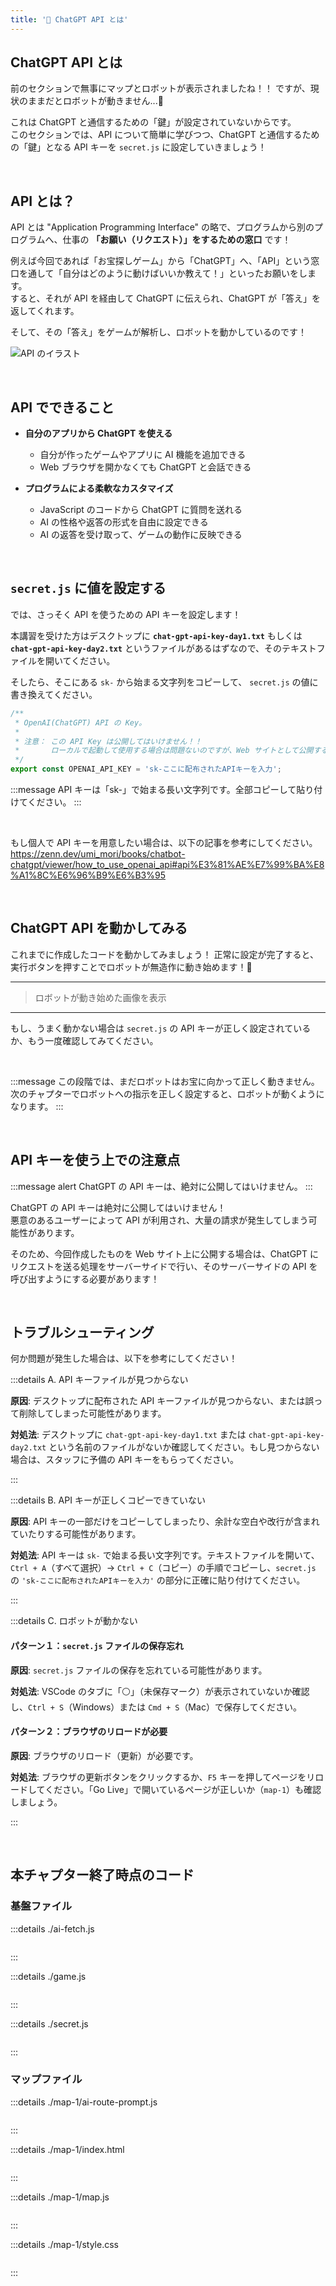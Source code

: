 ```yaml
---
title: '💛 ChatGPT API とは'
---
```


## ChatGPT API とは

前のセクションで無事にマップとロボットが表示されましたね！！
ですが、現状のままだとロボットが動きません...🤔

これは ChatGPT と通信するための「鍵」が設定されていないからです。\
このセクションでは、API について簡単に学びつつ、ChatGPT と通信するための「鍵」となる API キーを `secret.js` に設定していきましょう！

<br />

## API とは？

API とは "Application Programming Interface" の略で、プログラムから別のプログラムへ、仕事の **「お願い（リクエスト）」をするための窓口** です！

例えば今回であれば「お宝探しゲーム」から「ChatGPT」へ、「API」という窓口を通して「自分はどのように動けばいいか教えて！」といったお願いをします。\
すると、それが API を経由して ChatGPT に伝えられ、ChatGPT が「答え」を返してくれます。

そして、その「答え」をゲームが解析し、ロボットを動かしているのです！

![API のイラスト](/images/nagoya-ai-event-2025-programming-workshop/05_chatgpt-api/01_chatgpt-api.png)

<br />

## API でできること

- **自分のアプリから ChatGPT を使える**

  - 自分が作ったゲームやアプリに AI 機能を追加できる
  - Web ブラウザを開かなくても ChatGPT と会話できる

- **プログラムによる柔軟なカスタマイズ**

  - JavaScript のコードから ChatGPT に質問を送れる
  - AI の性格や返答の形式を自由に設定できる
  - AI の返答を受け取って、ゲームの動作に反映できる

<br />

## `secret.js` に値を設定する

では、さっそく API を使うための API キーを設定します！

本講習を受けた方はデスクトップに **`chat-gpt-api-key-day1.txt`** もしくは **`chat-gpt-api-key-day2.txt`** というファイルがあるはずなので、そのテキストファイルを開いてください。

そしたら、そこにある `sk-` から始まる文字列をコピーして、 `secret.js` の値に書き換えてください。

```javascript:./secret.js
/**
 * OpenAI(ChatGPT) API の Key。
 *
 * 注意： この API Key は公開してはいけません！！
 *       ローカルで起動して使用する場合は問題ないのですが、Web サイトとして公開する場合などは、API Key を必要としている処理をサーバーサイドで記述するなど、API Key は隠す必要があります。
 */
export const OPENAI_API_KEY = 'sk-ここに配布されたAPIキーを入力';
```

:::message
API キーは「sk-」で始まる長い文字列です。全部コピーして貼り付けてください。
:::

<br />

もし個人で API キーを用意したい場合は、以下の記事を参考にしてください。
https://zenn.dev/umi_mori/books/chatbot-chatgpt/viewer/how_to_use_openai_api#api%E3%81%AE%E7%99%BA%E8%A1%8C%E6%96%B9%E6%B3%95

<br />

## ChatGPT API を動かしてみる

これまでに作成したコードを動かしてみましょう！
正常に設定が完了すると、実行ボタンを押すことでロボットが無造作に動き始めます！🎉

---

> ロボットが動き始めた画像を表示

---

もし、うまく動かない場合は `secret.js` の API キーが正しく設定されているか、もう一度確認してみてください。

<br />

:::message
この段階では、まだロボットはお宝に向かって正しく動きません。\
次のチャプターでロボットへの指示を正しく設定すると、ロボットが動くようになります。
:::

<br />

## API キーを使う上での注意点

:::message alert
ChatGPT の API キーは、絶対に公開してはいけません。
:::

ChatGPT の API キーは絶対に公開してはいけません！\
悪意のあるユーザーによって API が利用され、大量の請求が発生してしまう可能性があります。

そのため、今回作成したものを Web サイト上に公開する場合は、ChatGPT にリクエストを送る処理をサーバーサイドで行い、そのサーバーサイドの API を呼び出すようにする必要があります！

<br />

## トラブルシューティング

何か問題が発生した場合は、以下を参考にしてください！

:::details A. API キーファイルが見つからない

**原因**: デスクトップに配布された API キーファイルが見つからない、または誤って削除してしまった可能性があります。

**対処法**: デスクトップに `chat-gpt-api-key-day1.txt` または `chat-gpt-api-key-day2.txt` という名前のファイルがないか確認してください。もし見つからない場合は、スタッフに予備の API キーをもらってください。

:::

:::details B. API キーが正しくコピーできていない

**原因**: API キーの一部だけをコピーしてしまったり、余計な空白や改行が含まれていたりする可能性があります。

**対処法**: API キーは `sk-` で始まる長い文字列です。テキストファイルを開いて、`Ctrl + A`（すべて選択）→ `Ctrl + C`（コピー）の手順でコピーし、`secret.js` の `'sk-ここに配布されたAPIキーを入力'` の部分に正確に貼り付けてください。

:::

:::details C. ロボットが動かない

#### パターン１：`secret.js` ファイルの保存忘れ

**原因**: `secret.js` ファイルの保存を忘れている可能性があります。

**対処法**: VSCode のタブに「⚪️」（未保存マーク）が表示されていないか確認し、`Ctrl + S`（Windows）または `Cmd + S`（Mac）で保存してください。

#### パターン２：ブラウザのリロードが必要

**原因**: ブラウザのリロード（更新）が必要です。

**対処法**: ブラウザの更新ボタンをクリックするか、`F5` キーを押してページをリロードしてください。「Go Live」で開いているページが正しいか（`map-1`）も確認しましょう。

:::

<br />

## 本チャプター終了時点のコード

### 基盤ファイル

:::details ./ai-fetch.js

```javascript

```

:::

:::details ./game.js

```javascript

```

:::

:::details ./secret.js

```javascript

```

:::

### マップファイル

:::details ./map-1/ai-route-prompt.js

```javascript

```

:::

:::details ./map-1/index.html

```html

```

:::

:::details ./map-1/map.js

```javascript

```

:::

:::details ./map-1/style.css

```css

```

:::
